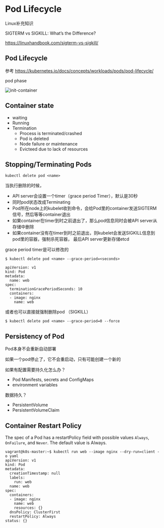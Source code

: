 # Pod Lifecycle

Linux补充知识

SIGTERM vs SIGKILL: What’s the Difference?

https://linuxhandbook.com/sigterm-vs-sigkill/

## Pod Lifecycle

参考 https://kubernetes.io/docs/concepts/workloads/pods/pod-lifecycle/

pod phase

![init-container](https://learn-k8s-from-scratch.readthedocs.io/en/latest/_images/pod-phase.png)

## Container state

- waiting
- Running
- Termination
  - Process is terminated/crashed
  - Pod is deleted
  - Node failure or maintenance
  - Evicteed due to lack of resources

## Stopping/Terminating Pods

```
kubectl delete pod <name>
```



当执行删除的时候，

- API server会设置一个timer（grace period Timer），默认是30秒
- 同时pod状态改成Terminating
- Pod所在node上的kubelet收到命令，会给Pod里的container发送SIGTERM信号，然后等等container退出
- 如果container在timer到时之前退出了，那么pod信息同时会被API server从存储中删除
- 如果container没有在timer到时之前退出，则kubelet会发送SIGKILL信息到pod里的容器，强制杀死容器， 最后API server更新存储etcd

grace period timer是可以修改的

```
$ kubectl delete pod <name> --grace-period=<seconds>
```



```
apiVersion: v1
kind: Pod
metadata:
  name: web
spec:
  terminationGracePeriodSeconds: 10
  containers:
  - image: nginx
    name: web
```



或者也可以直接就强制删除pod （SIGKILL）

```
$ kubectl delete pod <name> --grace-period=0 --force
```



## Persistency of Pod

Pod本身不会重新自动部署

如果一个pod停止了，它不会重启动，只有可能创建一个新的

如果有配置需要持久化怎么办？

- Pod Manifests, secrets and ConfigMaps
- environment variables

数据持久？

- PersistentVolume
- PersistentVolumeClaim

## Container Restart Policy

The spec of a Pod has a restartPolicy field with possible values `Always`, `OnFailure`, and `Never`. The default value is Always.

```
vagrant@k8s-master:~$ kubectl run web --image nginx --dry-run=client -o yaml
apiVersion: v1
kind: Pod
metadata:
  creationTimestamp: null
  labels:
    run: web
  name: web
spec:
  containers:
  - image: nginx
    name: web
    resources: {}
  dnsPolicy: ClusterFirst
  restartPolicy: Always
status: {}
```

